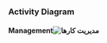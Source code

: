 ### Activity Diagram
#### Management![مدیریت کارها](https://s16.picofile.com/file/8422213426/%d9%85%d8%af%db%8c%d8%b1%db%8c%d8%aa_%da%a9%d8%a7%d8%b1%d9%87%d8%a7.jpg) 
